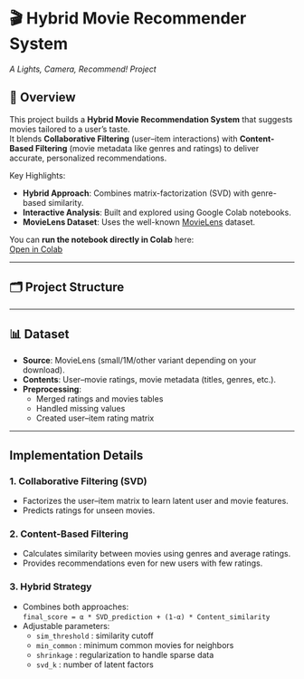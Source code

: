 # 🎬 Hybrid Movie Recommender System  
_A Lights, Camera, Recommend! Project_

## 📌 Overview
This project builds a **Hybrid Movie Recommendation System** that suggests movies tailored to a user’s taste.  
It blends **Collaborative Filtering** (user–item interactions) with **Content-Based Filtering** (movie metadata like genres and ratings) to deliver accurate, personalized recommendations.

Key Highlights:
- **Hybrid Approach**: Combines matrix-factorization (SVD) with genre-based similarity.
- **Interactive Analysis**: Built and explored using Google Colab notebooks.
- **MovieLens Dataset**: Uses the well-known [MovieLens](https://grouplens.org/datasets/movielens/) dataset.

You can **run the notebook directly in Colab** here:  
[Open in Colab](https://colab.research.google.com/drive/1PetYy6DDdwaJo2E6LeavCL7BD2N_Hq3F?usp=sharing)

---

## 🗂️ Project Structure

---

## 📊 Dataset
- **Source**: MovieLens (small/1M/other variant depending on your download).
- **Contents**: User–movie ratings, movie metadata (titles, genres, etc.).
- **Preprocessing**:  
  - Merged ratings and movies tables  
  - Handled missing values  
  - Created user–item rating matrix

---

## Implementation Details

### 1. Collaborative Filtering (SVD)
- Factorizes the user–item matrix to learn latent user and movie features.
- Predicts ratings for unseen movies.

### 2. Content-Based Filtering
- Calculates similarity between movies using genres and average ratings.
- Provides recommendations even for new users with few ratings.

### 3. Hybrid Strategy
- Combines both approaches:  
  `final_score = α * SVD_prediction + (1-α) * Content_similarity`
- Adjustable parameters:
  - `sim_threshold` : similarity cutoff
  - `min_common`    : minimum common movies for neighbors
  - `shrinkage`     : regularization to handle sparse data
  - `svd_k`         : number of latent factors





